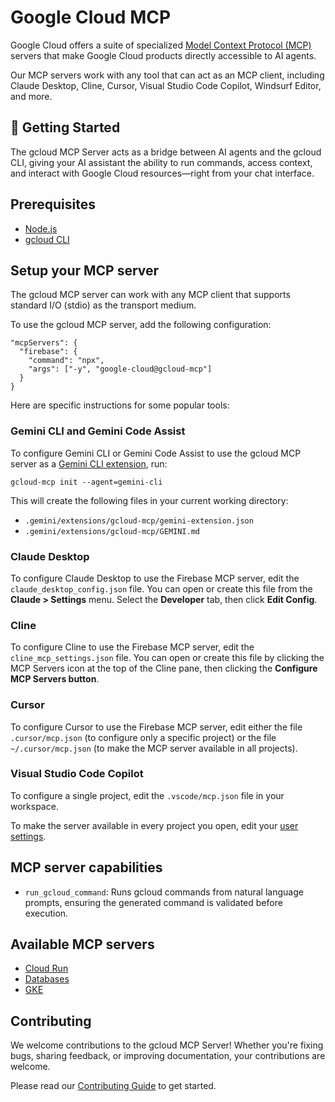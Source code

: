 # Google Cloud MCP

Google Cloud offers a suite of specialized
[Model Context Protocol (MCP)](https://modelcontextprotocol.io/introduction)
servers that make Google Cloud products directly accessible to AI agents.

Our MCP servers work with any tool that can act as an MCP client, including
Claude Desktop, Cline, Cursor, Visual Studio Code Copilot, Windsurf Editor, and
more.

## 🚀 Getting Started

The gcloud MCP Server acts as a bridge between AI agents and the gcloud CLI,
giving your AI assistant the ability to run commands, access context, and
interact with Google Cloud resources—right from your chat interface.

## Prerequisites

- [Node.js](https://nodejs.org)
- [gcloud CLI](https://cloud.google.com/sdk/docs/install)

## Setup your MCP server

The gcloud MCP server can work with any MCP client that supports standard I/O
(stdio) as the transport medium.

To use the gcloud MCP server, add the following configuration:

```
"mcpServers": {
  "firebase": {
    "command": "npx",
    "args": ["-y", "google-cloud@gcloud-mcp"]
  }
}
```

Here are specific instructions for some popular tools:

### Gemini CLI and Gemini Code Assist

To configure Gemini CLI or Gemini Code Assist to use the gcloud MCP server as a
[Gemini CLI extension](https://github.com/google-gemini/gemini-cli/blob/main/docs/extension.md), run:

```
gcloud-mcp init --agent=gemini-cli
```

This will create the following files in your current working directory:

- `.gemini/extensions/gcloud-mcp/gemini-extension.json`
- `.gemini/extensions/gcloud-mcp/GEMINI.md`

### Claude Desktop

To configure Claude Desktop to use the Firebase MCP server, edit the
`claude_desktop_config.json` file. You can open or create this file from the
**Claude > Settings** menu. Select the **Developer** tab, then click **Edit Config**.

### Cline

To configure Cline to use the Firebase MCP server, edit the
`cline_mcp_settings.json` file. You can open or create this file by clicking the
MCP Servers icon at the top of the Cline pane, then clicking the **Configure MCP
Servers button**.

### Cursor

To configure Cursor to use the Firebase MCP server, edit either the file
`.cursor/mcp.json` (to configure only a specific project) or the file
`~/.cursor/mcp.json` (to make the MCP server available in all projects).

### Visual Studio Code Copilot

To configure a single project, edit the `.vscode/mcp.json` file in your
workspace.

To make the server available in every project you open, edit your
[user settings](https://code.visualstudio.com/docs/getstarted/personalize-vscode).

## MCP server capabilities

- `run_gcloud_command`: Runs gcloud commands from natural language prompts,
  ensuring the generated command is validated before execution.

## Available MCP servers

- [Cloud Run](https://github.com/GoogleCloudPlatform/cloud-run-mcp)
- [Databases](https://github.com/googleapis/genai-toolbox)
- [GKE](https://github.com/GoogleCloudPlatform/gke-mcp)

## Contributing

We welcome contributions to the gcloud MCP Server! Whether you're fixing bugs,
sharing feedback, or improving documentation, your contributions are
welcome.

Please read our
[Contributing Guide](https://github.com/googleapis/gcloud-mcp/blob/main/CONTRIBUTING.md)
to get started.
